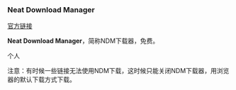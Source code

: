 ### Neat Download Manager

[官方链接](https://www.neatdownloadmanager.com/index.php/en/)

**Neat Download Manager**，简称NDM下载器，免费。

个人

注意：有时候一些链接无法使用NDM下载，这时候只能关闭NDM下载器，用浏览器的默认下载方式下载。

